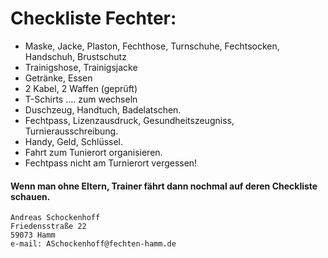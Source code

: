 # Checkliste Fechter:
* Maske, Jacke, Plaston, Fechthose, Turnschuhe, Fechtsocken, Handschuh, Brustschutz
* Trainigshose, Trainigsjacke
* Getränke, Essen
* 2 Kabel, 2 Waffen (geprüft)
* T-Schirts .... zum wechseln
* Duschzeug, Handtuch, Badelatschen.
* Fechtpass, Lizenzausdruck, Gesundheitszeugniss, Turnierausschreibung.
* Handy, Geld, Schlüssel.
* Fahrt zum Tunierort organisieren.
* Fechtpass nicht am Turnierort vergessen!

#### Wenn man ohne Eltern, Trainer fährt dann nochmal auf deren Checkliste schauen.

```
Andreas Schockenhoff
Friedensstraße 22
59073 Hamm
e-mail: ASchockenhoff@fechten-hamm.de
```
